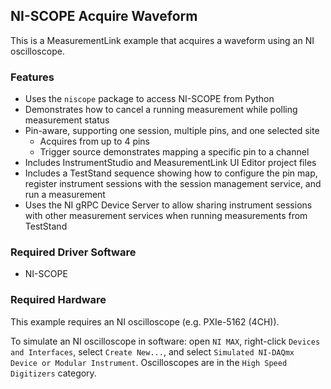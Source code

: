 ## NI-SCOPE Acquire Waveform

This is a MeasurementLink example that acquires a waveform using an NI oscilloscope.

### Features

- Uses the `niscope` package to access NI-SCOPE from Python
- Demonstrates how to cancel a running measurement while polling measurement status
- Pin-aware, supporting one session, multiple pins, and one selected site
  - Acquires from up to 4 pins
  - Trigger source demonstrates mapping a specific pin to a channel
- Includes InstrumentStudio and MeasurementLink UI Editor project files
- Includes a TestStand sequence showing how to configure the pin map, register
  instrument sessions with the session management service, and run a measurement
- Uses the NI gRPC Device Server to allow sharing instrument sessions with other
  measurement services when running measurements from TestStand

### Required Driver Software

- NI-SCOPE

### Required Hardware

This example requires an NI oscilloscope (e.g. PXIe-5162 (4CH)).

To simulate an NI oscilloscope in software: open `NI MAX`, right-click `Devices and Interfaces`,
select `Create New...`, and select `Simulated NI-DAQmx Device or Modular Instrument`.
Oscilloscopes are in the `High Speed Digitizers` category.